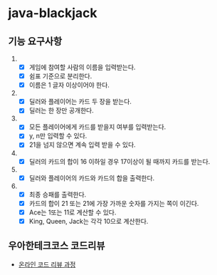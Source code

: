 # java-blackjack

## 기능 요구사항
1. - [x] 게임에 참여할 사람의 이름을 입력받는다.
    - [x] 쉼표 기준으로 분리한다.
    - [X] 이름은 1 글자 이상이어야 한다.
2. - [x] 딜러와 플레이어는 카드 두 장을 받는다.
    - [x] 딜러는 한 장만 공개한다.
3. - [x] 모든 플레이어에게 카드를 받을지 여부를 입력받는다.
    - [x] y, n만 입력할 수 있다.
    - [x] 21을 넘지 않으면 계속 입력 받을 수 있다.
4. - [x] 딜러의 카드의 합이 16 이하일 경우 17이상이 될 때까지 카드를 받는다.
5. - [x] 딜러와 플레이어의 카드와 카드의 합을 출력한다.
6. - [x] 최종 승패를 출력한다.
    - [x] 카드의 합이 21 또는 21에 가장 가까운 숫자를 가지는 쪽이 이긴다.
    - [X] Ace는 1또는 11로 계산할 수 있다.
    - [X] King, Queen, Jack는 각각 10으로 계산한다.

## 우아한테크코스 코드리뷰

- [온라인 코드 리뷰 과정](https://github.com/woowacourse/woowacourse-docs/blob/master/maincourse/README.md)
